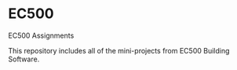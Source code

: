 # EC500
EC500 Assignments

This repository includes all of the mini-projects from EC500 Building Software.
